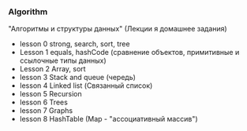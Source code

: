 ### Algorithm
"Алгоритмы и структуры данных" (Лекции я домашнее задания)

- lesson 0 strong, search, sort, tree 
- Lesson 1 equals, hashCode (сравнение объектов, примитивные и ссылочные типы данных)
- Lesson 2 Array, sort
- lesson 3 Stack and queue (чередь)
- lesson 4 Linked list (Связанный список)
- lesson 5 Recursion
- lesson 6 Trees
- lesson 7 Graphs
- lesson 8 HashTable (Map - "ассоциативный массив")
